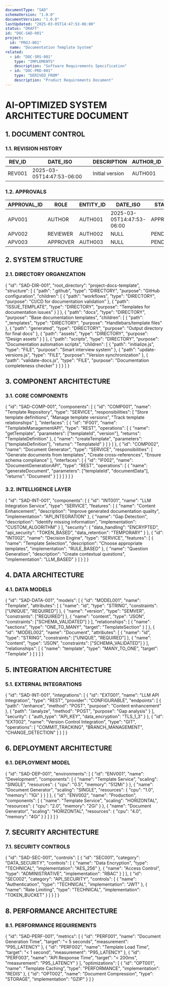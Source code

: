 ```yaml
---
documentType: "SAD"
schemaVersion: "1.0.0"
documentVersion: "1.0.0"
lastUpdated: "2025-03-05T14:47:53-06:00"
status: "DRAFT"
id: "DOC-SAD-001"
project:
  id: "PROJ-001"
  name: "Documentation Template System"
related:
  - id: "DOC-SRS-001"
    type: "IMPLEMENTS"
    description: "Software Requirements Specification"
  - id: "DOC-PRD-001"
    type: "DERIVED_FROM"
    description: "Product Requirements Document"
---
```


# AI-OPTIMIZED SYSTEM ARCHITECTURE DOCUMENT

## 1. DOCUMENT CONTROL

### 1.1. REVISION HISTORY

| REV_ID | DATE_ISO | DESCRIPTION | AUTHOR_ID |
|--------|----------|-------------|-----------|
| REV001 | 2025-03-05T14:47:53-06:00 | Initial version | AUTH001 |

### 1.2. APPROVALS

| APPROVAL_ID | ROLE | ENTITY_ID | DATE_ISO | STATUS |
|-------------|------|-----------|----------|--------|
| APV001 | AUTHOR | AUTH001 | 2025-03-05T14:47:53-06:00 | APPROVED |
| APV002 | REVIEWER | AUTH002 | NULL | PENDING |
| APV003 | APPROVER | AUTH003 | NULL | PENDING |

## 2. SYSTEM STRUCTURE

### 2.1. DIRECTORY ORGANIZATION

{
  "id": "SAD-DIR-001",
  "root_directory": "project-docs-template",
  "structure": [
    {
      "path": ".github",
      "type": "DIRECTORY",
      "purpose": "GitHub configuration",
      "children": [
        {
          "path": "workflows",
          "type": "DIRECTORY",
          "purpose": "CI/CD for documentation validation"
        },
        {
          "path": "ISSUE_TEMPLATE",
          "type": "DIRECTORY",
          "purpose": "Templates for documentation issues"
        }
      ]
    },
    {
      "path": "docs",
      "type": "DIRECTORY",
      "purpose": "Base documentation templates",
      "children": [
        {
          "path": "_templates",
          "type": "DIRECTORY",
          "purpose": "Handlebars/template files"
        },
        {
          "path": "generated",
          "type": "DIRECTORY",
          "purpose": "Output directory for final docs"
        },
        {
          "path": "assets",
          "type": "DIRECTORY",
          "purpose": "Design assets"
        }
      ]
    },
    {
      "path": "scripts",
      "type": "DIRECTORY",
      "purpose": "Documentation automation scripts",
      "children": [
        {
          "path": "initialize.js",
          "type": "FILE",
          "purpose": "Smart interview system"
        },
        {
          "path": "update-versions.js",
          "type": "FILE",
          "purpose": "Version synchronization"
        },
        {
          "path": "validate-docs.js",
          "type": "FILE",
          "purpose": "Documentation completeness checker"
        }
      ]
    }
  ]
}

## 3. COMPONENT ARCHITECTURE

### 3.1. CORE COMPONENTS

{
  "id": "SAD-COMP-001",
  "components": [
    {
      "id": "COMP001",
      "name": "Template Repository",
      "type": "SERVICE",
      "responsibilities": [
        "Store template definitions",
        "Manage template versions",
        "Track template relationships"
      ],
      "interfaces": [
        {
          "id": "IF001",
          "name": "TemplateManagementAPI",
          "type": "REST",
          "operations": [
            {
              "name": "getTemplate",
              "parameters": ["templateId", "version"],
              "returns": "TemplateDefinition"
            },
            {
              "name": "createTemplate",
              "parameters": ["templateDefinition"],
              "returns": "TemplateId"
            }
          ]
        }
      ]
    },
    {
      "id": "COMP002",
      "name": "Document Generator",
      "type": "SERVICE",
      "responsibilities": [
        "Generate documents from templates",
        "Create cross-references",
        "Ensure schema compliance"
      ],
      "interfaces": [
        {
          "id": "IF002",
          "name": "DocumentGenerationAPI",
          "type": "REST",
          "operations": [
            {
              "name": "generateDocument",
              "parameters": ["templateId", "documentData"],
              "returns": "Document"
            }
          ]
        }
      ]
    }
  ]
}

### 3.2. INTELLIGENCE LAYER

{
  "id": "SAD-INT-001",
  "components": [
    {
      "id": "INT001",
      "name": "LLM Integration Service",
      "type": "SERVICE",
      "features": [
        {
          "name": "Content Enhancement",
          "description": "Improve generated documentation quality",
          "implementation": "API_INTEGRATION"
        },
        {
          "name": "Gap Detection",
          "description": "Identify missing information",
          "implementation": "CUSTOM_ALGORITHM"
        }
      ],
      "security": {
        "data_handling": "ENCRYPTED",
        "api_security": "TOKEN_BASED",
        "data_retention": "TEMPORARY"
      }
    },
    {
      "id": "INT002",
      "name": "Decision Engine",
      "type": "SERVICE",
      "features": [
        {
          "name": "Template Selection",
          "description": "Choose appropriate templates",
          "implementation": "RULE_BASED"
        },
        {
          "name": "Question Generation",
          "description": "Create contextual questions",
          "implementation": "LLM_BASED"
        }
      ]
    }
  ]
}

## 4. DATA ARCHITECTURE

### 4.1. DATA MODELS

{
  "id": "SAD-DATA-001",
  "models": [
    {
      "id": "MODEL001",
      "name": "Template",
      "attributes": [
        {
          "name": "id",
          "type": "STRING",
          "constraints": ["UNIQUE", "REQUIRED"]
        },
        {
          "name": "version",
          "type": "SEMVER",
          "constraints": ["REQUIRED"]
        },
        {
          "name": "content",
          "type": "JSON",
          "constraints": ["SCHEMA_VALIDATED"]
        }
      ],
      "relationships": [
        {
          "name": "sections",
          "type": "ONE_TO_MANY",
          "target": "TemplateSection"
        }
      ]
    },
    {
      "id": "MODEL002",
      "name": "Document",
      "attributes": [
        {
          "name": "id",
          "type": "STRING",
          "constraints": ["UNIQUE", "REQUIRED"]
        },
        {
          "name": "content",
          "type": "JSON",
          "constraints": ["SCHEMA_VALIDATED"]
        }
      ],
      "relationships": [
        {
          "name": "template",
          "type": "MANY_TO_ONE",
          "target": "Template"
        }
      ]
    }
  ]
}

## 5. INTEGRATION ARCHITECTURE

### 5.1. EXTERNAL INTEGRATIONS

{
  "id": "SAD-INT-001",
  "integrations": [
    {
      "id": "EXT001",
      "name": "LLM API Integration",
      "type": "REST",
      "provider": "CONFIGURABLE",
      "endpoints": [
        {
          "path": "/enhance",
          "method": "POST",
          "purpose": "Content enhancement"
        },
        {
          "path": "/analyze",
          "method": "POST",
          "purpose": "Gap analysis"
        }
      ],
      "security": {
        "auth_type": "API_KEY",
        "data_encryption": "TLS_1_3"
      }
    },
    {
      "id": "EXT002",
      "name": "Version Control Integration",
      "type": "GIT",
      "operations": [
        "COMMIT_TRACKING",
        "BRANCH_MANAGEMENT",
        "CHANGE_DETECTION"
      ]
    }
  ]
}

## 6. DEPLOYMENT ARCHITECTURE

### 6.1. DEPLOYMENT MODEL

{
  "id": "SAD-DEP-001",
  "environments": [
    {
      "id": "ENV001",
      "name": "Development",
      "components": [
        {
          "name": "Template Service",
          "scaling": "SINGLE",
          "resources": {
            "cpu": "0.5",
            "memory": "512Mi"
          }
        },
        {
          "name": "Document Generator",
          "scaling": "SINGLE",
          "resources": {
            "cpu": "1.0",
            "memory": "1Gi"
          }
        }
      ]
    },
    {
      "id": "ENV002",
      "name": "Production",
      "components": [
        {
          "name": "Template Service",
          "scaling": "HORIZONTAL",
          "resources": {
            "cpu": "2.0",
            "memory": "2Gi"
          }
        },
        {
          "name": "Document Generator",
          "scaling": "HORIZONTAL",
          "resources": {
            "cpu": "4.0",
            "memory": "4Gi"
          }
        }
      ]
    }
  ]
}

## 7. SECURITY ARCHITECTURE

### 7.1. SECURITY CONTROLS

{
  "id": "SAD-SEC-001",
  "controls": [
    {
      "id": "SEC001",
      "category": "DATA_SECURITY",
      "controls": [
        {
          "name": "Data Encryption",
          "type": "TECHNICAL",
          "implementation": "AES_256"
        },
        {
          "name": "Access Control",
          "type": "ADMINISTRATIVE",
          "implementation": "RBAC"
        }
      ]
    },
    {
      "id": "SEC002",
      "category": "API_SECURITY",
      "controls": [
        {
          "name": "Authentication",
          "type": "TECHNICAL",
          "implementation": "JWT"
        },
        {
          "name": "Rate Limiting",
          "type": "TECHNICAL",
          "implementation": "TOKEN_BUCKET"
        }
      ]
    }
  ]
}

## 8. PERFORMANCE ARCHITECTURE

### 8.1. PERFORMANCE REQUIREMENTS

{
  "id": "SAD-PERF-001",
  "metrics": [
    {
      "id": "PERF001",
      "name": "Document Generation Time",
      "target": "< 5 seconds",
      "measurement": "P95_LATENCY"
    },
    {
      "id": "PERF002",
      "name": "Template Load Time",
      "target": "< 1 second",
      "measurement": "P95_LATENCY"
    },
    {
      "id": "PERF003",
      "name": "API Response Time",
      "target": "< 200ms",
      "measurement": "P95_LATENCY"
    }
  ],
  "optimizations": [
    {
      "id": "OPT001",
      "name": "Template Caching",
      "type": "PERFORMANCE",
      "implementation": "REDIS"
    },
    {
      "id": "OPT002",
      "name": "Document Compression",
      "type": "STORAGE",
      "implementation": "GZIP"
    }
  ]
}
